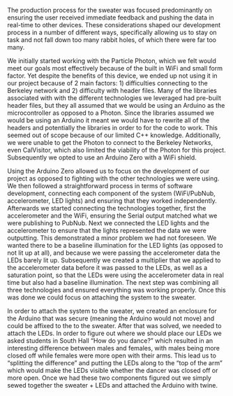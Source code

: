 The production process for the sweater was focused predominantly on ensuring the user received immediate feedback and pushing the data in real-time to other devices. These considerations shaped our development process in a number of different ways, specifically allowing us to stay on task and not fall down too many rabbit holes, of which there were far too many.

We initially started working with the Particle Photon, which we felt would meet our goals most effectively because of the built in WiFi and small form factor. Yet despite the benefits of this device, we ended up not using it in our project because of 2 main factors: 1) difficulties connecting to the Berkeley network and 2) difficulty with header files. Many of the libraries associated with with the different technologies we leveraged had pre-built header files, but they all assumed that we would be using an Arduino as the microcontroller as opposed to a Photon. Since the libraries assumed we would be using an Arduino it meant we would have to rewrite all of the headers and potentially the libraries in order to for the code to work. This seemed out of scope because of our limited C++ knowledge. Additionally, we were unable to get the Photon to connect to the Berkeley Networks, even CalVisitor, which also limited the viability of the Photon for this project. Subsequently we opted to use an Arduino Zero with a WiFi shield.

Using the Arduino Zero allowed us to focus on the development of our project as opposed to fighting with the other technologies we were using. We then followed a straightforward process in terms of software development, connecting each component of the system (WiFi/PubNub, accelerometer, LED lights) and ensuring that they worked independently. Afterwards we started connecting the technologies together, first the accelerometer and the WiFi, ensuring the Serial output matched what we were publishing to PubNub. Next we connected the LED lights and the accelerometer to ensure that the lights represented the data we were outputting. This demonstrated a minor problem we had not foreseen. We wanted there to be a baseline illumination for the LED lights (as opposed to not lit up at all), and because we were passing the accelerometer data the LEDs barely lit up. Subsequently we created a multiplier that we applied to the accelerometer data before it was passed to the LEDs, as well as a saturation point, so that the LEDs were using the accelerometer data in real time but also had a baseline illumination. The next step was combining all three technologies and ensured everything was working properly. Once this was done we could focus on attaching the system to the sweater.

In order to attach the system to the sweater, we created an enclosure for the Arduino that was secure (meaning the Arduino would not move) and could be affixed to the to the sweater. After that was solved, we needed to attach the LEDs. In order to figure out where we should place our LEDs we asked students in South Hall “How do you dance?” which resulted in an interesting difference between males and females, with males being more closed off while females were more open with their arms. This lead us to “splitting the difference” and putting the LEDs along to the “top of the arm” which would make the LEDs visible whether the dancer was closed off or more open. Once we had these two components figured out we simply sewed together the sweater + LEDs and attached the Arduino with twine.

